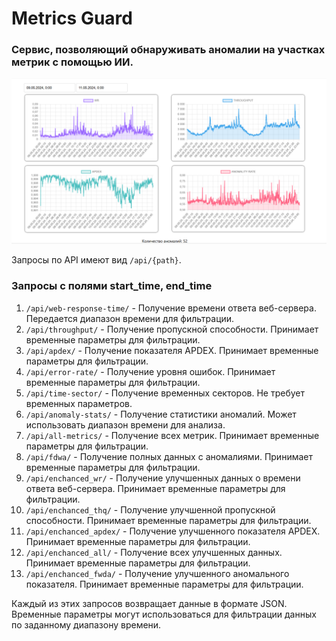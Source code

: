 # Metrics Guard
### Сервис, позволяющий обнаруживать аномалии на участках метрик с помощью ИИ.

![Главная](metrics_guard.png)

Запросы по API имеют вид `/api/{path}`.

### Запросы с полями start_time, end_time

1. `/api/web-response-time/` - Получение времени ответа веб-сервера. Передается диапазон времени для фильтрации.
2. `/api/throughput/` - Получение пропускной способности. Принимает временные параметры для фильтрации.
3. `/api/apdex/` - Получение показателя APDEX. Принимает временные параметры для фильтрации.
4. `/api/error-rate/` - Получение уровня ошибок. Принимает временные параметры для фильтрации.
5. `/api/time-sector/` - Получение временных секторов. Не требует временных параметров.
6. `/api/anomaly-stats/` - Получение статистики аномалий. Может использовать диапазон времени для анализа.
7. `/api/all-metrics/` - Получение всех метрик. Принимает временные параметры для фильтрации.
8. `/api/fdwa/` - Получение полных данных с аномалиями. Принимает временные параметры для фильтрации.
9. `/api/enchanced_wr/` - Получение улучшенных данных о времени ответа веб-сервера. Принимает временные параметры для фильтрации.
10. `/api/enchanced_thq/` - Получение улучшенной пропускной способности. Принимает временные параметры для фильтрации.
11. `/api/enchanced_apdex/` - Получение улучшенного показателя APDEX. Принимает временные параметры для фильтрации.
12. `/api/enchanced_all/` - Получение всех улучшенных данных. Принимает временные параметры для фильтрации.
13. `/api/enchanced_fwda/` - Получение улучшенного аномального показателя. Принимает временные параметры для фильтрации.

Каждый из этих запросов возвращает данные в формате JSON. Временные параметры могут использоваться для фильтрации данных по заданному диапазону времени.
